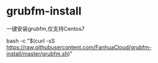 # grubfm-install
一键安装grubfm,仅支持Centos7

bash -c "$(curl -sS https://raw.githubusercontent.com/FanhuaCloud/grubfm-install/master/grubfm.sh)"

